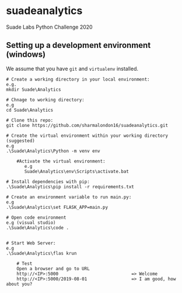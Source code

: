 # suadeanalytics
Suade Labs Python Challenge 2020

## Setting up a development environment (windows)

We assume that you have `git` and `virtualenv` installed.

    # Create a working directory in your local environment:
    e.g.
    mkdir Suade\Analytics 
    
    # Chnage to working directory:
    e.g 
    cd Suade\Analytics 
    
    # Clone this repo: 
    git clone https://github.com/sharmalondon16/suadeanalytics.git
    
    # Create the virtual environment within your working directory (suggested)
    e.g
    .\Suade\Analytics\Python -m venv env
        
        #Activate the virtual environment:
           e.g
           Suade\Analytics\env\Scripts\activate.bat
    
    # Install dependencies with pip: 
    .\Suade\Analytics\pip install -r requirements.txt
    
    # Create an environment variable to run main.py:
    e.g
    .\Suade\Analytics\set FLASK_APP=main.py
    
    # Open code environment
    e.g (visual studio)
    .\Suade\Analytics\code .
    
    
    # Start Web Server:
    e.g
    .\Suade\Analytics\flas krun
    
        # Test
        Open a browser and go to URL
        http://<IP>:5000                            => Welcome
        http://<IP>:5000/2019-08-01                 => I am good, how about you?
    
 
